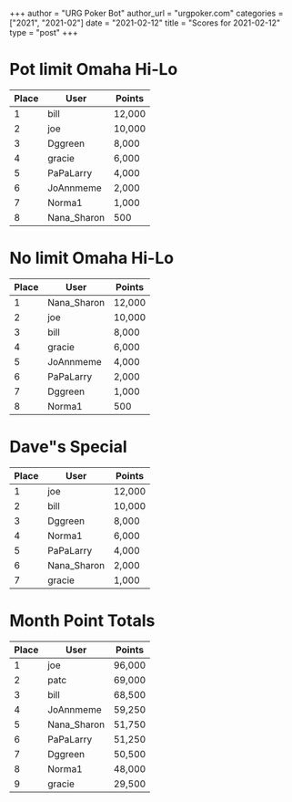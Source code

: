+++
author = "URG Poker Bot"
author_url = "urgpoker.com"
categories = ["2021", "2021-02"]
date = "2021-02-12"
title = "Scores for 2021-02-12"
type = "post"
+++
# Pot limit Omaha Hi-Lo

| Place | User | Points |
|-------|------|--------|
| 1 | bill | 12,000 |
| 2 | joe | 10,000 |
| 3 | Dggreen | 8,000 |
| 4 | gracie | 6,000 |
| 5 | PaPaLarry | 4,000 |
| 6 | JoAnnmeme | 2,000 |
| 7 | Norma1 | 1,000 |
| 8 | Nana_Sharon | 500 |

# No limit Omaha Hi-Lo

| Place | User | Points |
|-------|------|--------|
| 1 | Nana_Sharon | 12,000 |
| 2 | joe | 10,000 |
| 3 | bill | 8,000 |
| 4 | gracie | 6,000 |
| 5 | JoAnnmeme | 4,000 |
| 6 | PaPaLarry | 2,000 |
| 7 | Dggreen | 1,000 |
| 8 | Norma1 | 500 |

# Dave"s Special

| Place | User | Points |
|-------|------|--------|
| 1 | joe | 12,000 |
| 2 | bill | 10,000 |
| 3 | Dggreen | 8,000 |
| 4 | Norma1 | 6,000 |
| 5 | PaPaLarry | 4,000 |
| 6 | Nana_Sharon | 2,000 |
| 7 | gracie | 1,000 |

# Month Point Totals

| Place | User | Points |
|-------|------|--------|
| 1 | joe | 96,000 |
| 2 | patc | 69,000 |
| 3 | bill | 68,500 |
| 4 | JoAnnmeme | 59,250 |
| 5 | Nana_Sharon | 51,750 |
| 6 | PaPaLarry | 51,250 |
| 7 | Dggreen | 50,500 |
| 8 | Norma1 | 48,000 |
| 9 | gracie | 29,500 |
